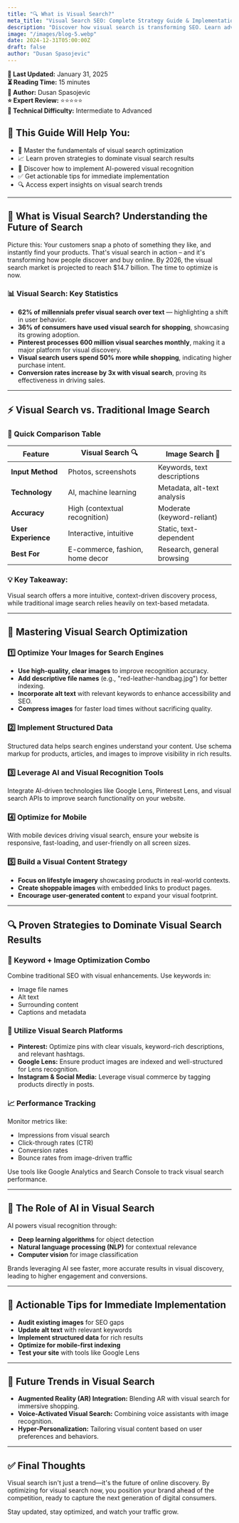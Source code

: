 ```yaml
---
title: "🔍 What is Visual Search?"
meta_title: "Visual Search SEO: Complete Strategy Guide & Implementation"
description: "Discover how visual search is transforming SEO. Learn advanced image optimization techniques, visual content strategies, and how to leverage AI-powered visual recognition to enhance your search visibility and user engagement."
image: "/images/blog-5.webp"
date: 2024-12-31T05:00:00Z
draft: false
author: "Dusan Spasojevic"
---
```


**📅 Last Updated:** January 31, 2025  
**⏳ Reading Time:** 15 minutes  
**👤 Author:** Dusan Spasojevic  
**⭐ Expert Review:** ⭐⭐⭐⭐⭐  
**🎯 Technical Difficulty:** Intermediate to Advanced

## 🚀 This Guide Will Help You:

- 🚀 Master the fundamentals of visual search optimization
- 📈 Learn proven strategies to dominate visual search results
- 🤖 Discover how to implement AI-powered visual recognition
- ✅ Get actionable tips for immediate implementation
- 🔍 Access expert insights on visual search trends

---

## 🎯 What is Visual Search? Understanding the Future of Search

Picture this: Your customers snap a photo of something they like, and instantly find your products. That's visual search in action – and it's transforming how people discover and buy online. By 2026, the visual search market is projected to reach $14.7 billion. The time to optimize is now.

### 📊 Visual Search: Key Statistics

- **62% of millennials prefer visual search over text** — highlighting a shift in user behavior.
- **36% of consumers have used visual search for shopping**, showcasing its growing adoption.
- **Pinterest processes 600 million visual searches monthly**, making it a major platform for visual discovery.
- **Visual search users spend 50% more while shopping**, indicating higher purchase intent.
- **Conversion rates increase by 3x with visual search**, proving its effectiveness in driving sales.

---

## ⚡ Visual Search vs. Traditional Image Search

### 🔄 Quick Comparison Table

| Feature             | Visual Search 🔍                | Image Search 🚨             |
| ------------------- | ------------------------------- | --------------------------- |
| **Input Method**    | Photos, screenshots             | Keywords, text descriptions |
| **Technology**      | AI, machine learning            | Metadata, alt-text analysis |
| **Accuracy**        | High (contextual recognition)   | Moderate (keyword-reliant)  |
| **User Experience** | Interactive, intuitive          | Static, text-dependent      |
| **Best For**        | E-commerce, fashion, home decor | Research, general browsing  |

### 💡 Key Takeaway:

Visual search offers a more intuitive, context-driven discovery process, while traditional image search relies heavily on text-based metadata.

---

## 🚀 Mastering Visual Search Optimization

### 1️⃣ Optimize Your Images for Search Engines

- **Use high-quality, clear images** to improve recognition accuracy.
- **Add descriptive file names** (e.g., "red-leather-handbag.jpg") for better indexing.
- **Incorporate alt text** with relevant keywords to enhance accessibility and SEO.
- **Compress images** for faster load times without sacrificing quality.

### 2️⃣ Implement Structured Data

Structured data helps search engines understand your content. Use schema markup for products, articles, and images to improve visibility in rich results.

### 3️⃣ Leverage AI and Visual Recognition Tools

Integrate AI-driven technologies like Google Lens, Pinterest Lens, and visual search APIs to improve search functionality on your website.

### 4️⃣ Optimize for Mobile

With mobile devices driving visual search, ensure your website is responsive, fast-loading, and user-friendly on all screen sizes.

### 5️⃣ Build a Visual Content Strategy

- **Focus on lifestyle imagery** showcasing products in real-world contexts.
- **Create shoppable images** with embedded links to product pages.
- **Encourage user-generated content** to expand your visual footprint.

---

## 🔍 Proven Strategies to Dominate Visual Search Results

### 🔑 Keyword + Image Optimization Combo

Combine traditional SEO with visual enhancements. Use keywords in:

- Image file names
- Alt text
- Surrounding content
- Captions and metadata

### 📱 Utilize Visual Search Platforms

- **Pinterest:** Optimize pins with clear visuals, keyword-rich descriptions, and relevant hashtags.
- **Google Lens:** Ensure product images are indexed and well-structured for Lens recognition.
- **Instagram & Social Media:** Leverage visual commerce by tagging products directly in posts.

### 📈 Performance Tracking

Monitor metrics like:

- Impressions from visual search
- Click-through rates (CTR)
- Conversion rates
- Bounce rates from image-driven traffic

Use tools like Google Analytics and Search Console to track visual search performance.

---

## 🤖 The Role of AI in Visual Search

AI powers visual recognition through:

- **Deep learning algorithms** for object detection
- **Natural language processing (NLP)** for contextual relevance
- **Computer vision** for image classification

Brands leveraging AI see faster, more accurate results in visual discovery, leading to higher engagement and conversions.

---

## 🚀 Actionable Tips for Immediate Implementation

- **Audit existing images** for SEO gaps
- **Update alt text** with relevant keywords
- **Implement structured data** for rich results
- **Optimize for mobile-first indexing**
- **Test your site** with tools like Google Lens

---

## 🔮 Future Trends in Visual Search

- **Augmented Reality (AR) Integration:** Blending AR with visual search for immersive shopping.
- **Voice-Activated Visual Search:** Combining voice assistants with image recognition.
- **Hyper-Personalization:** Tailoring visual content based on user preferences and behaviors.

---

## ✅ Final Thoughts

Visual search isn't just a trend—it's the future of online discovery. By optimizing for visual search now, you position your brand ahead of the competition, ready to capture the next generation of digital consumers.

Stay updated, stay optimized, and watch your traffic grow.
